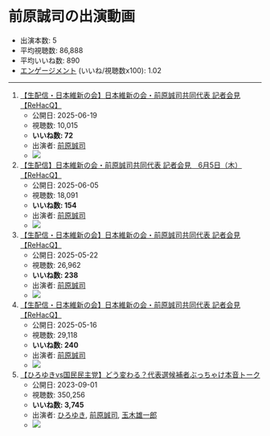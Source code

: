 # 前原誠司の出演動画

- 出演本数: 5
- 平均視聴数: 86,888
- 平均いいね数: 890
- [エンゲージメント](/rehacq_fan/engagement) (いいね/視聴数x100): 1.02


----

1.  [【生配信・日本維新の会】日本維新の会・前原誠司共同代表 記者会見【ReHacQ】](/rehacq_fan/ids/tzaxK8Zi21Q "wikilink")
    -   公開日: 2025-06-19
    -   視聴数: 10,015
    -   **いいね数: 72**
    -   出演者: [前原誠司](/rehacq_fan/people/前原誠司 "wikilink")
    - [![](https://img.youtube.com/vi/tzaxK8Zi21Q/hqdefault.jpg)](https://www.youtube.com/watch?v=tzaxK8Zi21Q)
1.  [【生配信】日本維新の会・前原誠司共同代表 記者会見　6月5日（木）【ReHacQ】](/rehacq_fan/ids/mEcffHdmajE "wikilink")
    -   公開日: 2025-06-05
    -   視聴数: 18,091
    -   **いいね数: 154**
    -   出演者: [前原誠司](/rehacq_fan/people/前原誠司 "wikilink")
    - [![](https://img.youtube.com/vi/mEcffHdmajE/hqdefault.jpg)](https://www.youtube.com/watch?v=mEcffHdmajE)
1.  [【生配信・日本維新の会】日本維新の会・前原誠司共同代表 記者会見【ReHacQ】](/rehacq_fan/ids/yjjlYn1xuEk "wikilink")
    -   公開日: 2025-05-22
    -   視聴数: 26,962
    -   **いいね数: 238**
    -   出演者: [前原誠司](/rehacq_fan/people/前原誠司 "wikilink")
    - [![](https://img.youtube.com/vi/yjjlYn1xuEk/hqdefault.jpg)](https://www.youtube.com/watch?v=yjjlYn1xuEk)
1.  [【生配信・日本維新の会】日本維新の会・前原誠司共同代表 記者会見【ReHacQ】](/rehacq_fan/ids/O54rgioH89w "wikilink")
    -   公開日: 2025-05-16
    -   視聴数: 29,118
    -   **いいね数: 240**
    -   出演者: [前原誠司](/rehacq_fan/people/前原誠司 "wikilink")
    - [![](https://img.youtube.com/vi/O54rgioH89w/hqdefault.jpg)](https://www.youtube.com/watch?v=O54rgioH89w)
1.  [【ひろゆきvs国民民主党】どう変わる？代表選候補者ぶっちゃけ本音トーク](/rehacq_fan/ids/ljAjC80089I "wikilink")
    -   公開日: 2023-09-01
    -   視聴数: 350,256
    -   **いいね数: 3,745**
    -   出演者: [ひろゆき](/rehacq_fan/people/ひろゆき "wikilink"), [前原誠司](/rehacq_fan/people/前原誠司 "wikilink"), [玉木雄一郎](/rehacq_fan/people/玉木雄一郎 "wikilink")
    - [![](https://img.youtube.com/vi/ljAjC80089I/hqdefault.jpg)](https://www.youtube.com/watch?v=ljAjC80089I)

